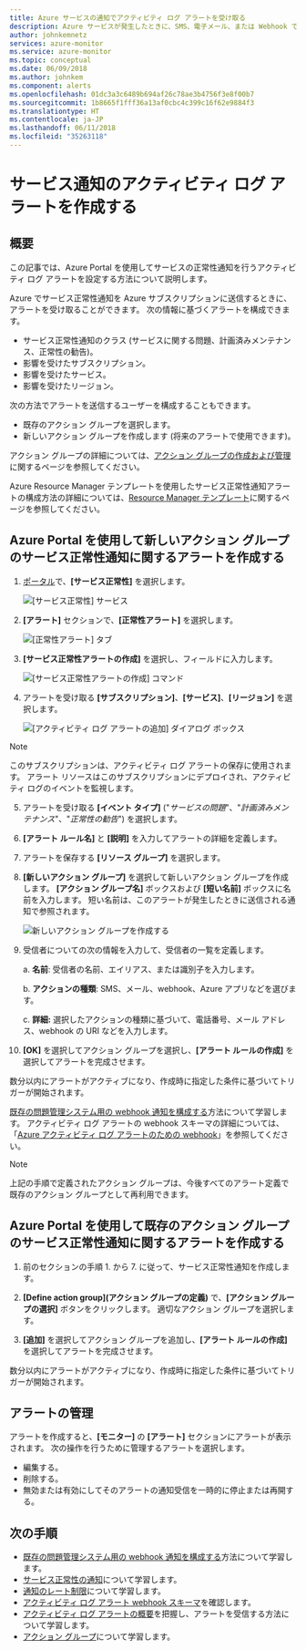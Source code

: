```yaml
---
title: Azure サービスの通知でアクティビティ ログ アラートを受け取る
description: Azure サービスが発生したときに、SMS、電子メール、または Webhook で通知を受け取ります。
author: johnkemnetz
services: azure-monitor
ms.service: azure-monitor
ms.topic: conceptual
ms.date: 06/09/2018
ms.author: johnkem
ms.component: alerts
ms.openlocfilehash: 01dc3a3c6489b694af26c78ae3b4756f3e8f00b7
ms.sourcegitcommit: 1b8665f1fff36a13af0cbc4c399c16f62e9884f3
ms.translationtype: HT
ms.contentlocale: ja-JP
ms.lasthandoff: 06/11/2018
ms.locfileid: "35263118"
---
```

# <a name="create-activity-log-alerts-on-service-notifications"></a>サービス通知のアクティビティ ログ アラートを作成する
## <a name="overview"></a>概要
この記事では、Azure Portal を使用してサービスの正常性通知を行うアクティビティ ログ アラートを設定する方法について説明します。  

Azure でサービス正常性通知を Azure サブスクリプションに送信するときに、アラートを受け取ることができます。 次の情報に基づくアラートを構成できます。

- サービス正常性通知のクラス (サービスに関する問題、計画済みメンテナンス、正常性の勧告)。
- 影響を受けたサブスクリプション。
- 影響を受けたサービス。
- 影響を受けたリージョン。

次の方法でアラートを送信するユーザーを構成することもできます。

- 既存のアクション グループを選択します。
- 新しいアクション グループを作成します (将来のアラートで使用できます)。

アクション グループの詳細については、[アクション グループの作成および管理](monitoring-action-groups.md)に関するページを参照してください。

Azure Resource Manager テンプレートを使用したサービス正常性通知アラートの構成方法の詳細については、[Resource Manager テンプレート](monitoring-create-activity-log-alerts-with-resource-manager-template.md)に関するページを参照してください。

## <a name="create-an-alert-on-a-service-health-notification-for-a-new-action-group-by-using-the-azure-portal"></a>Azure Portal を使用して新しいアクション グループのサービス正常性通知に関するアラートを作成する
1. [ポータル](https://portal.azure.com)で、**[サービス正常性]** を選択します。

    ![[サービス正常性] サービス](./media/monitoring-activity-log-alerts-on-service-notifications/home-servicehealth.png)

2. **[アラート]** セクションで、**[正常性アラート]** を選択します。

    ![[正常性アラート] タブ](./media/monitoring-activity-log-alerts-on-service-notifications/alerts-blades-sh.png)

3. **[サービス正常性アラートの作成]** を選択し、フィールドに入力します。

    ![[サービス正常性アラートの作成] コマンド](./media/monitoring-activity-log-alerts-on-service-notifications/service-health-alert.png)

4. アラートを受け取る **[サブスクリプション]**、**[サービス]**、**[リージョン]** を選択します。

    ![[アクティビティ ログ アラートの追加] ダイアログ ボックス](./media/monitoring-activity-log-alerts-on-service-notifications/activity-log-alert-new-ux.png)

> [!NOTE]
> このサブスクリプションは、アクティビティ ログ アラートの保存に使用されます。 アラート リソースはこのサブスクリプションにデプロイされ、アクティビティ ログのイベントを監視します。

5. アラートを受け取る **[イベント タイプ]** ("*サービスの問題*"、"*計画済みメンテナンス*"、"*正常性の勧告*") を選択します。 

6. **[アラート ルール名]** と **[説明]** を入力してアラートの詳細を定義します。

7. アラートを保存する **[リソース グループ]** を選択します。

8. **[新しいアクション グループ]** を選択して新しいアクション グループを作成します。 **[アクション グループ名]** ボックスおよび **[短い名前]** ボックスに名前を入力します。 短い名前は、このアラートが発生したときに送信される通知で参照されます。

    ![新しいアクション グループを作成する](./media/monitoring-activity-log-alerts-on-service-notifications/action-group-creation.png)

9. 受信者についての次の情報を入力して、受信者の一覧を定義します。

    a. **名前**: 受信者の名前、エイリアス、または識別子を入力します。

    b. **アクションの種類**: SMS、メール、webhook、Azure アプリなどを選びます。

    c. **詳細:** 選択したアクションの種類に基づいて、電話番号、メール アドレス、webhook の URI などを入力します。

10. **[OK]** を選択してアクション グループを選択し、**[アラート ルールの作成]** を選択してアラートを完成させます。

数分以内にアラートがアクティブになり、作成時に指定した条件に基づいてトリガーが開始されます。

[既存の問題管理システム用の webhook 通知を構成する](../service-health/service-health-alert-webhook-guide.md)方法について学習します。 アクティビティ ログ アラートの webhook スキーマの詳細については、「[Azure アクティビティ ログ アラートのための webhook](monitoring-activity-log-alerts-webhook.md)」を参照してください。

>[!NOTE]
>上記の手順で定義されたアクション グループは、今後すべてのアラート定義で既存のアクション グループとして再利用できます。
>
>

## <a name="create-an-alert-on-a-service-health-notification-for-an-existing-action-group-by-using-the-azure-portal"></a>Azure Portal を使用して既存のアクション グループのサービス正常性通知に関するアラートを作成する

1. 前のセクションの手順 1. から 7. に従って、サービス正常性通知を作成します。 

2. **[Define action group]\(アクション グループの定義\)** で、**[アクション グループの選択]** ボタンをクリックします。 適切なアクション グループを選択します。

3. **[追加]** を選択してアクション グループを追加し、**[アラート ルールの作成]** を選択してアラートを完成させます。

数分以内にアラートがアクティブになり、作成時に指定した条件に基づいてトリガーが開始されます。

## <a name="manage-your-alerts"></a>アラートの管理

アラートを作成すると、**[モニター]** の **[アラート]** セクションにアラートが表示されます。 次の操作を行うために管理するアラートを選択します。

* 編集する。
* 削除する。
* 無効または有効にしてそのアラートの通知受信を一時的に停止または再開する。

## <a name="next-steps"></a>次の手順
- [既存の問題管理システム用の webhook 通知を構成する](../service-health/service-health-alert-webhook-guide.md)方法について学習します。
- [サービス正常性の通知](monitoring-service-notifications.md)について学習します。
- [通知のレート制限](monitoring-alerts-rate-limiting.md)について学習します。
- [アクティビティ ログ アラート webhook スキーマ](monitoring-activity-log-alerts-webhook.md)を確認します。
- [アクティビティ ログ アラートの概要](monitoring-overview-alerts.md)を把握し、アラートを受信する方法について学習します。 
- [アクション グループ](monitoring-action-groups.md)について学習します。
